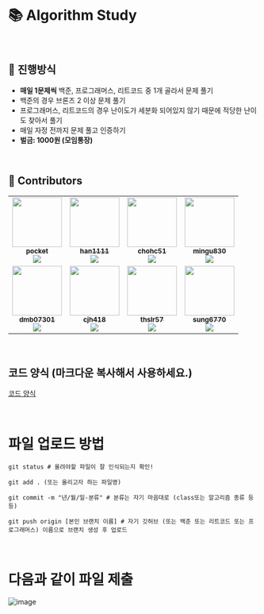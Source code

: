 # 📚 Algorithm Study
<br>

## 📄 진행방식
- **매일 1문제씩** 백준, 프로그래머스, 리트코드 중 1개 골라서 문제 풀기
- 백준의 경우 브론즈 2 이상 문제 풀기
- 프로그래머스, 리트코드의 경우 난이도가 세분화 되어있지 않기 때문에 적당한 난이도 찾아서 풀기
- 매일 자정 전까지 문제 풀고 인증하기
- **벌금: 1000원 (모임통장)**
<br>

## 🙋 Contributors

<table>
  <tr>
    <td align="center"><a href="https://github.com/cux-maks"><img src="https://avatars.githubusercontent.com/u/82014995?v=4" width="100px;" alt=""/><br /><sub><b>pocket</b><br><img src="http://mazassumnida.wtf/api/mini/generate_badge?boj=pocket" /></sub></a><br /></td>
    <td align="center"><a href="https://github.com/kaylahee"><img src="https://avatars.githubusercontent.com/u/92175769?v=4" width="100px;" alt=""/><br /><sub><b>han1111</b><br><img src="http://mazassumnida.wtf/api/mini/generate_badge?boj=han1111" /></sub></a><br /></td>
    <td align="center"><a href="https://github.com/chohc51"><img src="https://avatars.githubusercontent.com/u/123605730?v=4" width="100px;" alt=""/><br /><sub><b>chohc51</b><br><img src="http://mazassumnida.wtf/api/mini/generate_badge?boj=chohc51" /></sub></a><br /></td>
    <td align="center"><a href="https://github.com/MinGu-Jeong"><img src="https://avatars.githubusercontent.com/u/51395707?v=4" width="100px;" alt=""/><br /><sub><b>mingu830</b><br><img src="http://mazassumnida.wtf/api/mini/generate_badge?boj=mingu830" /></sub></a><br /></td>
  </tr>
  <tr>
    <td align="center"><a href="https://github.com/dradnats1012 "><img src="https://avatars.githubusercontent.com/u/112807640?v=4" width="100px;" alt=""/><br /><sub><b>dmb07301</b><br><img src="http://mazassumnida.wtf/api/mini/generate_badge?boj=dmb07301" /></sub></a><br /></td>
      <td align="center"><a href="https://github.com/hoooooony"><img src="https://avatars.githubusercontent.com/u/112807899?v=4" width="100px;" alt=""/><br /><sub><b>cjh418</b><br><img src="http://mazassumnida.wtf/api/mini/generate_badge?boj=cjh418" /></sub></a><br /></td>
    <td align="center"><a href="https://github.com/chaeseungyun"><img src="https://avatars.githubusercontent.com/u/101871802?v=4" width="100px;" alt=""/><br /><sub><b>thslr57</b><br><img src="http://mazassumnida.wtf/api/mini/generate_badge?boj=thslr57" /></sub></a><br /></td>
    <td align="center"><a href="https://github.com/sung6770"><img src="https://avatars.githubusercontent.com/u/114071008?v=4" width="100px;" alt=""/><br /><sub><b>sung6770</b><br><img src="http://mazassumnida.wtf/api/mini/generate_badge?boj=sung6770" /></sub></a><br /></td>
  </tr>
</table>
<br>


## 코드 양식 (마크다운 복사해서 사용하세요.)
[코드 양식](./form.md)

<br>

# 파일 업로드 방법
```
git status # 올려야할 파일이 잘 인식되는지 확인!

git add . (또는 올리고자 하는 파일명)

git commit -m "년/월/일-분류" # 분류는 자기 마음대로 (class또는 알고리즘 종류 등등)

git push origin [본인 브랜치 이름] # 자기 깃허브 (또는 백준 또는 리트코드 또는 프로그래머스) 이름으로 브랜치 생성 후 업로드
```
<br>


# 다음과 같이 파일 제출
![image](https://github.com/algo-idle/algo-study/assets/82014995/b71d31ce-23b0-4095-9b99-4889f56598ce)
